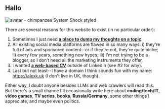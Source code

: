 ## Hallo

<img class="avatar-square" src="/images/chimpanzee-shock.png" alt="avatar - chimpanzee System Shock styled">

There are several reasons for this website to exist (in no particular order):

1. Sometimes I just need **[a place to dump my thoughts on a topic](/posts)**.
2. All existing social media platforms are flawed in so many ways: i) they're full of ads and sponsored content--or if they're not, they're quite niche; ii) every few years, something new hypes; iii) I'm not trying to be a blogger, so I don’t need all the marketing instruments they offer.
3. I wanted **[a web-based CV](/about)** outside of Linkedin (see #2 for why).
4. Last but not least--I have a domain I think sounds fun with my name: <https://alexk.uk> (I don't live in UK, though).

Either way, I doubt anyone besides LLMs and web crawlers will read this. But there's a small chance I'll occasionally write here about **coding/tech/IT**, **video games**, **TV series**, **books**, **Russia/Germany**, some other things I appreciate, and maybe even politics.
